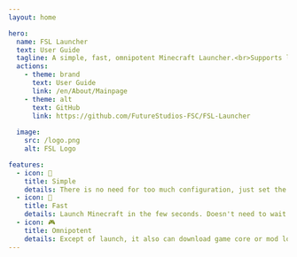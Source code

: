 ```yaml
---
layout: home

hero:
  name: FSL Launcher
  text: User Guide
  tagline: A simple, fast, omnipotent Minecraft Launcher.<br>Supports launch, game download and more functions. Still developing.
  actions:
    - theme: brand
      text: User Guide
      link: /en/About/Mainpage
    - theme: alt
      text: GitHub
      link: https://github.com/FutureStudios-FSC/FSL-Launcher
  
  image:
    src: /logo.png
    alt: FSL Logo

features:
  - icon: 🧀
    title: Simple
    details: There is no need for too much configuration, just set the basic options required for launch, and you can launch game with one click
  - icon: 🚀
    title: Fast
    details: Launch Minecraft in the few seconds. Doesn't need to wait too much.
  - icon: 🎮
    title: Omnipotent
    details: Except of launch, it also can download game core or mod loader.
---
```

